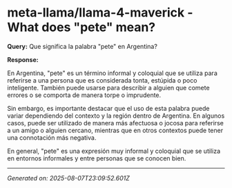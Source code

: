 # meta-llama/llama-4-maverick - What does "pete" mean?

**Query:** Que significa la palabra "pete" en Argentina?



**Response:**

En Argentina, "pete" es un término informal y coloquial que se utiliza para referirse a una persona que es considerada tonta, estúpida o poco inteligente. También puede usarse para describir a alguien que comete errores o se comporta de manera torpe o imprudente.

Sin embargo, es importante destacar que el uso de esta palabra puede variar dependiendo del contexto y la región dentro de Argentina. En algunos casos, puede ser utilizado de manera más afectuosa o jocosa para referirse a un amigo o alguien cercano, mientras que en otros contextos puede tener una connotación más negativa.

En general, "pete" es una expresión muy informal y coloquial que se utiliza en entornos informales y entre personas que se conocen bien.

---
*Generated on: 2025-08-07T23:09:52.601Z*
